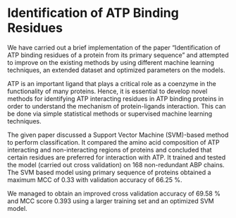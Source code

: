 # Identification of ATP Binding Residues

We have carried out a brief implementation of the paper
“Identification of ATP binding residues of a protein from
its primary sequence” and attempted to improve on the existing methods by using different machine learning techniques,
an extended dataset and optimized parameters on the models.

ATP is an important ligand that plays a critical role as a
coenzyme in the functionality of many proteins. Hence, it is
essential to develop novel methods for identifying ATP interacting residues in ATP binding proteins in order to understand
the mechanism of protein-ligands interaction. This can be done
via simple statistical methods or supervised machine learning
techniques.

The given paper discussed a Support Vector Machine
(SVM)-based method to perform classification. It compared the
amino acid composition of ATP interacting and non-interacting
regions of proteins and concluded that certain residues are
preferred for interaction with ATP. It trained and tested the
model (carried out cross validation) on 168 non-redundant
ABP chains. The SVM based model using primary sequence
of proteins obtained a maximum MCC of 0.33 with validation
accuracy of 66.25 %.

We managed to obtain an improved cross validation accuracy
of 69.58 % and MCC score 0.393 using a larger training set
and an optimized SVM model.
